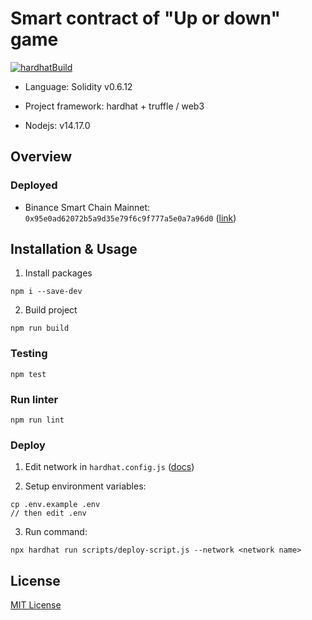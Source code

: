 # Smart contract of "Up or down" game

[![hardhatBuild](https://github.com/YAY-Games/up-or-down-contracts/actions/workflows/hardhatBuild.yaml/badge.svg)](https://github.com/YAY-Games/up-or-down-contracts/actions/workflows/hardhatBuild.yaml)

- Language: Solidity v0.6.12

- Project framework: hardhat + truffle / web3

- Nodejs: v14.17.0

## Overview

### Deployed

- Binance Smart Chain Mainnet: ```0x95e0ad62072b5a9d35e79f6c9f777a5e0a7a96d0``` ([link](https://bscscan.com/address/0x95e0ad62072b5a9d35e79f6c9f777a5e0a7a96d0))

## Installation & Usage

1. Install packages
```
npm i --save-dev
```

2. Build project
```
npm run build
```

### Testing

```
npm test
```

### Run linter

```
npm run lint
```

### Deploy

1. Edit network in ```hardhat.config.js``` ([docs](https://hardhat.org/config/))

2. Setup environment variables:
```
cp .env.example .env
// then edit .env
```

3. Run command:
```
npx hardhat run scripts/deploy-script.js --network <network name>
```

## License

[MIT License](./LICENSE)
